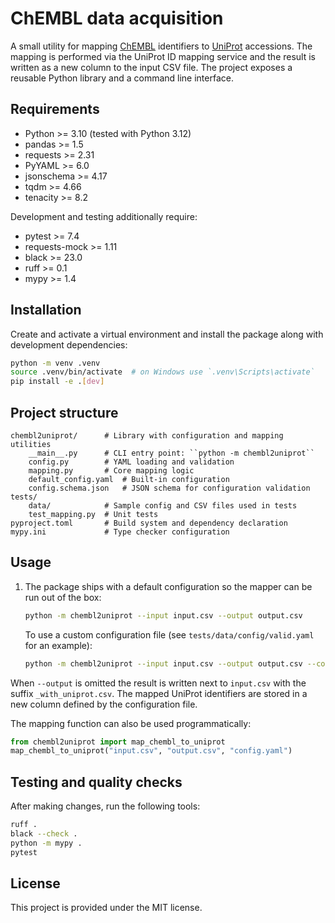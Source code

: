 # ChEMBL data acquisition

A small utility for mapping [ChEMBL](https://www.ebi.ac.uk/chembl/) identifiers to
[UniProt](https://www.uniprot.org/) accessions.  The mapping is performed via the
UniProt ID mapping service and the result is written as a new column to the input
CSV file.  The project exposes a reusable Python library and a command line
interface.

## Requirements

- Python >= 3.10 (tested with Python 3.12)
- pandas >= 1.5
- requests >= 2.31
- PyYAML >= 6.0
- jsonschema >= 4.17
- tqdm >= 4.66
- tenacity >= 8.2

Development and testing additionally require:

- pytest >= 7.4
- requests-mock >= 1.11
- black >= 23.0
- ruff >= 0.1
- mypy >= 1.4

## Installation

Create and activate a virtual environment and install the package along with
development dependencies:

```bash
python -m venv .venv
source .venv/bin/activate  # on Windows use `.venv\Scripts\activate`
pip install -e .[dev]
```

## Project structure

```
chembl2uniprot/      # Library with configuration and mapping utilities
    __main__.py      # CLI entry point: ``python -m chembl2uniprot``
    config.py        # YAML loading and validation
    mapping.py       # Core mapping logic
    default_config.yaml  # Built-in configuration
    config.schema.json   # JSON schema for configuration validation
tests/
    data/            # Sample config and CSV files used in tests
    test_mapping.py  # Unit tests
pyproject.toml       # Build system and dependency declaration
mypy.ini             # Type checker configuration
```

## Usage

1. The package ships with a default configuration so the mapper can be run out of
   the box:

   ```bash
   python -m chembl2uniprot --input input.csv --output output.csv
   ```

   To use a custom configuration file (see ``tests/data/config/valid.yaml`` for an
   example):

   ```bash
   python -m chembl2uniprot --input input.csv --output output.csv --config config.yaml
   ```

When ``--output`` is omitted the result is written next to ``input.csv`` with the
suffix ``_with_uniprot.csv``.  The mapped UniProt identifiers are stored in a new
column defined by the configuration file.

The mapping function can also be used programmatically:

```python
from chembl2uniprot import map_chembl_to_uniprot
map_chembl_to_uniprot("input.csv", "output.csv", "config.yaml")
```

## Testing and quality checks

After making changes, run the following tools:

```bash
ruff .
black --check .
python -m mypy .
pytest
```

## License

This project is provided under the MIT license.
